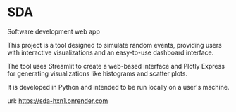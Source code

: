 # SDA
Software development web app


This project is a tool designed to simulate random events, providing users with interactive visualizations and an easy-to-use dashboard interface. 

The tool uses Streamlit to create a web-based interface and Plotly Express for generating visualizations like histograms and scatter plots.

 It is developed in Python and intended to be run locally on a user's machine.

 url: https://sda-hxn1.onrender.com